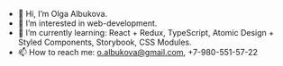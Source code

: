 - 👋 Hi, I’m Olga Albukova.
- 👀 I’m interested in web-development.
- 🌱 I’m currently learning: React + Redux, TypeScript, Atomic Design + Styled Components, Storybook, CSS Modules.
- 📫 How to reach me: o.albukova@gmail.com, +7-980-551-57-22 

<!---
oalbukova/oalbukova is a ✨ special ✨ repository because its `README.md` (this file) appears on your GitHub profile.
You can click the Preview link to take a look at your changes.
--->
